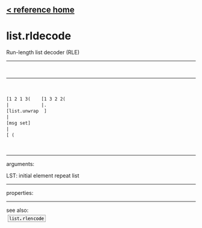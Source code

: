 [< reference home](ceammc_lib.html)
---

# list.rldecode


Run-length list decoder (RLE)

---

<br>


---


```


[1 2 1 3(    [1 3 2 2(
|            |.
[list.unwrap  ]
|
[msg set]
|
[ (

            
```

---
arguments:

LST: initial element repeat list<br>

---
properties:


---
see also:<br>
[![list.rlencode](img/object_list.rlencode.png)](list.rlencode.html)
